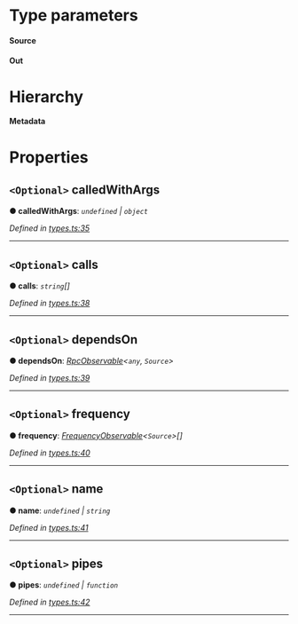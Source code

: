

# Type parameters
#### Source 
#### Out 
# Hierarchy

**Metadata**

# Properties

<a id="calledwithargs"></a>

## `<Optional>` calledWithArgs

**● calledWithArgs**: *`undefined` | `object`*

*Defined in [types.ts:35](https://github.com/paritytech/js-libs/blob/6116e90/packages/light.js/src/types.ts#L35)*

___
<a id="calls"></a>

## `<Optional>` calls

**● calls**: *`string`[]*

*Defined in [types.ts:38](https://github.com/paritytech/js-libs/blob/6116e90/packages/light.js/src/types.ts#L38)*

___
<a id="dependson"></a>

## `<Optional>` dependsOn

**● dependsOn**: *[RpcObservable](_types_.rpcobservable.md)<`any`, `Source`>*

*Defined in [types.ts:39](https://github.com/paritytech/js-libs/blob/6116e90/packages/light.js/src/types.ts#L39)*

___
<a id="frequency"></a>

## `<Optional>` frequency

**● frequency**: *[FrequencyObservable](_types_.frequencyobservable.md)<`Source`>[]*

*Defined in [types.ts:40](https://github.com/paritytech/js-libs/blob/6116e90/packages/light.js/src/types.ts#L40)*

___
<a id="name"></a>

## `<Optional>` name

**● name**: *`undefined` | `string`*

*Defined in [types.ts:41](https://github.com/paritytech/js-libs/blob/6116e90/packages/light.js/src/types.ts#L41)*

___
<a id="pipes"></a>

## `<Optional>` pipes

**● pipes**: *`undefined` | `function`*

*Defined in [types.ts:42](https://github.com/paritytech/js-libs/blob/6116e90/packages/light.js/src/types.ts#L42)*

___

